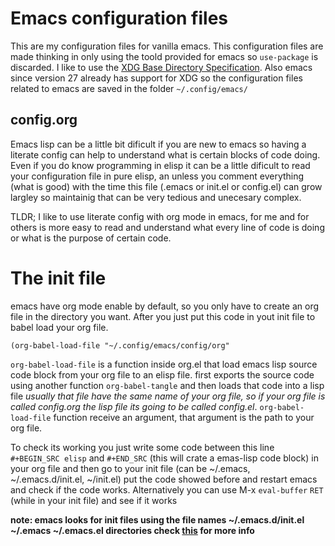 # Emacs configuration files
This are my configuration files for vanilla emacs. This configuration files are made thinking in only using the toold provided for emacs so `use-package` is discarded.
I like to use the [XDG Base Directory Specification](https://specifications.freedesktop.org/basedir-spec/basedir-spec-latest.html).
Also emacs since version 27 already has support for XDG so the configuration files related to emacs are saved in the folder `~/.config/emacs/`

## config.org
Emacs lisp can be a little bit dificult if you are new to emacs so having a literate config can help to understand what is certain blocks of code doing.
Even if you do know programming in elisp it can be a little dificult to read your configuration file in pure elisp, an unless you comment everything (what is good)
with the time this file (.emacs or init.el or config.el) can grow largley so maintainig that can be very tedious and unecesary complex.

TLDR; I like to use literate config with org mode in emacs, for me and for others is more easy to read and understand what every line of code is doing or 
what is the purpose of certain code.

# The init file
emacs have org mode enable by default, so you only have to create an org file in the directory you want.
After you just put this code in yout init file to babel load your org file.
```emacs-lisp
(org-babel-load-file "~/.config/emacs/config/org"
```
`org-babel-load-file` is a function inside org.el that load emacs lisp source code block from your org file to an elisp file. first exports the source code using another
function `org-babel-tangle` and then loads that code into a lisp file *usually that file have the same name of your org file, so if your org file is called
config.org the lisp file its going to be called config.el*.
`org-babel-load-file` function receive an argument, that argument is the path to your org file.

To check its working you just write some code between this line `#+BEGIN_SRC elisp` and  `#+END_SRC` (this will crate a emas-lisp code block) in your org file
and then go to your init file (can be ~/.emacs, ~/.emacs.d/init.el, ~/init.el) put the code showed before and restart emacs and check if the code works. 
Alternatively you can use M-x `eval-buffer` `RET` (while in your init file) and see if it works


**note: emacs looks for init files using the file names ~/.emacs.d/init.el ~/.emacs ~/.emacs.el directories check [this](https://www.gnu.org/software/emacs/manual/html_node/emacs/Find-Init.html) for more info**
